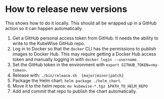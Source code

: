 # How to release new versions

This shows how to do it locally. This should all be wrapped up in a GitHub action so it can
happen automatically.

 1. Get a GitHub personal access token from GitHub. It needs the ability to write to
    the KubeWise GitHub repo.
 2. Log in to Docker so that the `docker` CLI has the permissions to publish images to
    Docker Hub. This may require getting a Docker Hub access token and manually logging
    in with `docker login --username`.
 3. Set the GitHub token in the environment with `export GITHUB_TOKEN=<my-token>`.
 4. Release with: `./bin/release.sh  {major|minor|patch}`
 5. Package the Helm chart: `helm package ./helm_chart`.
 6. Move it to the helm repos: `mv kubewise-*.tgz $PATH_TO_HELM_REPO`
 7. Add and commit that repo to publish the chart automatically.
